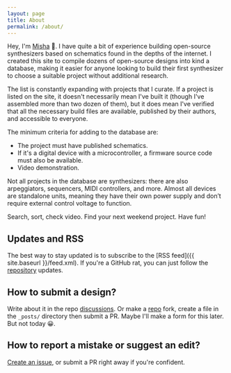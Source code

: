 ```yaml
---
layout: page
title: About
permalink: /about/
---
```


Hey, I'm [Misha](https://github.com/Atarity) 👋. I have quite a bit of experience building open-source synthesizers based on schematics found in the depths of the internet. I created this site to compile dozens of open-source designs into kind a database, making it easier for anyone looking to build their first synthesizer to choose a suitable project without additional research.

The list is constantly expanding with projects that I curate. If a project is listed on the site, it doesn't necessarily mean I've built it (though I've assembled more than two dozen of them), but it does mean I've verified that all the necessary build files are available, published by their authors, and accessible to everyone.

The minimum criteria for adding to the database are:
- The project must have published schematics.
- If it's a digital device with a microcontroller, a firmware source code   must also be available.
- Video demonstration.

Not all projects in the database are synthesizers: there are also arpeggiators, sequencers, MIDI controllers, and more. Almost all devices are standalone units, meaning they have their own power supply and don’t require external control voltage to function.

Search, sort, check video. Find your next weekend project. Have fun!

## Updates and RSS
The best way to stay updated is to subscribe to the [RSS feed]({{ site.baseurl }}/feed.xml). If you're a GitHub rat, you can just follow the [repository](https://github.com/Atarity/diy-synths) updates.

## How to submit a design?
Write about it in the repo [discussions](https://github.com/Atarity/diy-synths/discussions). Or make a [repo](https://github.com/Atarity/diy-synths) fork, create a file in the `_posts/` directory then submit a PR. Maybe I'll make a form for this later. But not today 😀.

## How to report a mistake or suggest an edit?
[Create an issue](https://github.com/Atarity/diy-synths/issues), or submit a PR right away if you're confident.
